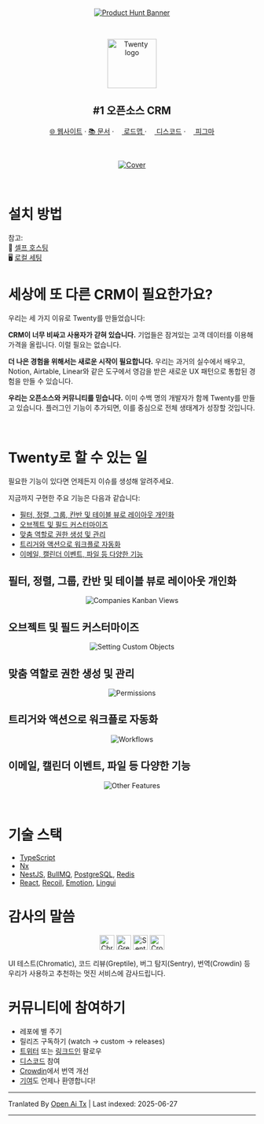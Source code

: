 <br />

<p align="center">
  <a href="https://www.producthunt.com/products/twenty-crm">
    <picture>
      <source media="(prefers-color-scheme: dark)" srcset="https://raw.githubusercontent.com/twentyhq/twenty/refs/heads/main/packages/twenty-website/public/images/readme/product-hunt-banner-light.png" />
      <source media="(prefers-color-scheme: light)" srcset="https://raw.githubusercontent.com/twentyhq/twenty/refs/heads/main/packages/twenty-website/public/images/readme/product-hunt-banner-light.png" />
      <img src="https://raw.githubusercontent.com/twentyhq/twenty/main/packages/twenty-website/public/images/readme/product-hunt-banner-light.png" alt="Product Hunt Banner" />
    </picture>
  </a>
</p>
<br />

<p align="center">
  <a href="https://www.twenty.com">
    <img src="https://raw.githubusercontent.com/twentyhq/twenty/main/packages/twenty-website/public/images/core/logo.svg" width="100px" alt="Twenty logo" />
  </a>
</p>

<h2 align="center" >#1 오픈소스 CRM </h2>

<p align="center"><a href="https://twenty.com">🌐 웹사이트</a> · <a href="https://twenty.com/developers">📚 문서</a> · <a href="https://github.com/orgs/twentyhq/projects/1"><img src="https://raw.githubusercontent.com/twentyhq/twenty/main/packages/twenty-website/public/images/readme/planner-icon.svg" width="12" height="12"/> 로드맵 </a> · <a href="https://discord.gg/cx5n4Jzs57"><img src="https://raw.githubusercontent.com/twentyhq/twenty/main/packages/twenty-website/public/images/readme/discord-icon.svg" width="12" height="12"/> 디스코드</a> · <a href="https://www.figma.com/file/xt8O9mFeLl46C5InWwoMrN/Twenty"><img src="https://raw.githubusercontent.com/twentyhq/twenty/main/packages/twenty-website/public/images/readme/figma-icon.png"  width="12" height="12"/>  피그마</a></p> 
<br />


<p align="center">
  <a href="https://www.twenty.com">
    <picture>
      <source media="(prefers-color-scheme: dark)" srcset="https://raw.githubusercontent.com/twentyhq/twenty/refs/heads/main/packages/twenty-website/public/images/readme/github-cover-dark.png" />
      <source media="(prefers-color-scheme: light)" srcset="https://raw.githubusercontent.com/twentyhq/twenty/refs/heads/main/packages/twenty-website/public/images/readme/github-cover-light.png" />
      <img src="https://raw.githubusercontent.com/twentyhq/twenty/main/packages/twenty-website/public/images/readme/github-cover-light.png" alt="Cover" />
    </picture>
  </a>
</p>

<br />

# 설치 방법

참고:  
🚀 [셀프 호스팅](https://twenty.com/developers/section/self-hosting)  
🖥️ [로컬 세팅](https://twenty.com/developers/local-setup)  

# 세상에 또 다른 CRM이 필요한가요?

우리는 세 가지 이유로 Twenty를 만들었습니다:

**CRM이 너무 비싸고 사용자가 갇혀 있습니다.** 기업들은 잠겨있는 고객 데이터를 이용해 가격을 올립니다. 이럴 필요는 없습니다.

**더 나은 경험을 위해서는 새로운 시작이 필요합니다.** 우리는 과거의 실수에서 배우고, Notion, Airtable, Linear와 같은 도구에서 영감을 받은 새로운 UX 패턴으로 통합된 경험을 만들 수 있습니다.

**우리는 오픈소스와 커뮤니티를 믿습니다.** 이미 수백 명의 개발자가 함께 Twenty를 만들고 있습니다. 플러그인 기능이 추가되면, 이를 중심으로 전체 생태계가 성장할 것입니다.

<br />

# Twenty로 할 수 있는 일

필요한 기능이 있다면 언제든지 이슈를 생성해 알려주세요.   

지금까지 구현한 주요 기능은 다음과 같습니다:

+ [필터, 정렬, 그룹, 칸반 및 테이블 뷰로 레이아웃 개인화](#personalize-layouts-with-filters-sort-group-by-kanban-and-table-views)
+ [오브젝트 및 필드 커스터마이즈](#customize-your-objects-and-fields)
+ [맞춤 역할로 권한 생성 및 관리](#create-and-manage-permissions-with-custom-roles)
+ [트리거와 액션으로 워크플로 자동화](#automate-workflow-with-triggers-and-actions)
+ [이메일, 캘린더 이벤트, 파일 등 다양한 기능](#emails-calendar-events-files-and-more)


## 필터, 정렬, 그룹, 칸반 및 테이블 뷰로 레이아웃 개인화

<p align="center">
    <picture>
      <source media="(prefers-color-scheme: dark)" srcset="https://raw.githubusercontent.com/twentyhq/twenty/refs/heads/main/packages/twenty-website/public/images/readme/views-dark.png" />
      <source media="(prefers-color-scheme: light)" srcset="https://raw.githubusercontent.com/twentyhq/twenty/refs/heads/main/packages/twenty-website/public/images/readme/views-light.png" />
      <img src="https://raw.githubusercontent.com/twentyhq/twenty/main/packages/twenty-website/public/images/readme/views-light.png" alt="Companies Kanban Views" />
    </picture>
</p>

## 오브젝트 및 필드 커스터마이즈

<p align="center">
    <picture>
      <source media="(prefers-color-scheme: dark)" srcset="https://raw.githubusercontent.com/twentyhq/twenty/refs/heads/main/packages/twenty-website/public/images/readme/data-model-dark.png" />
      <source media="(prefers-color-scheme: light)" srcset="https://raw.githubusercontent.com/twentyhq/twenty/refs/heads/main/packages/twenty-website/public/images/readme/data-model-light.png" />
      <img src="https://raw.githubusercontent.com/twentyhq/twenty/main/packages/twenty-website/public/images/readme/data-model-light.png" alt="Setting Custom Objects" />
    </picture>
</p>

## 맞춤 역할로 권한 생성 및 관리

<p align="center">
    <picture>
      <source media="(prefers-color-scheme: dark)" srcset="https://raw.githubusercontent.com/twentyhq/twenty/refs/heads/main/packages/twenty-website/public/images/readme/permissions-dark.png" />
      <source media="(prefers-color-scheme: light)" srcset="https://raw.githubusercontent.com/twentyhq/twenty/refs/heads/main/packages/twenty-website/public/images/readme/permissions-light.png" />
      <img src="https://raw.githubusercontent.com/twentyhq/twenty/main/packages/twenty-website/public/images/readme/permissions-light.png" alt="Permissions" />
    </picture>
</p>

## 트리거와 액션으로 워크플로 자동화

<p align="center">
    <picture>
      <source media="(prefers-color-scheme: dark)" srcset="https://raw.githubusercontent.com/twentyhq/twenty/refs/heads/main/packages/twenty-website/public/images/readme/workflows-dark.png" />
      <source media="(prefers-color-scheme: light)" srcset="https://raw.githubusercontent.com/twentyhq/twenty/refs/heads/main/packages/twenty-website/public/images/readme/workflows-light.png" />
      <img src="https://raw.githubusercontent.com/twentyhq/twenty/main/packages/twenty-website/public/images/readme/workflows-light.png" alt="Workflows" />
    </picture>
</p>

## 이메일, 캘린더 이벤트, 파일 등 다양한 기능

<p align="center">
    <picture>
      <source media="(prefers-color-scheme: dark)" srcset="https://raw.githubusercontent.com/twentyhq/twenty/refs/heads/main/packages/twenty-website/public/images/readme/plus-other-features-dark.png" />
      <source media="(prefers-color-scheme: light)" srcset="https://raw.githubusercontent.com/twentyhq/twenty/refs/heads/main/packages/twenty-website/public/images/readme/plus-other-features-light.png" />
      <img src="https://raw.githubusercontent.com/twentyhq/twenty/main/packages/twenty-website/public/images/readme/plus-other-features-light.png" alt="Other Features" />
    </picture>
</p>

<br />

# 기술 스택
- [TypeScript](https://www.typescriptlang.org/)
- [Nx](https://nx.dev/)
- [NestJS](https://nestjs.com/), [BullMQ](https://bullmq.io/), [PostgreSQL](https://www.postgresql.org/), [Redis](https://redis.io/)
- [React](https://reactjs.org/), [Recoil](https://recoiljs.org/), [Emotion](https://emotion.sh/), [Lingui](https://lingui.dev/)



# 감사의 말씀

<p align="center">
  <a href="https://www.chromatic.com/"><img src="https://raw.githubusercontent.com/twentyhq/twenty/main/packages/twenty-website/public/images/readme/chromatic.png" height="30" alt="Chromatic" /></a>
  <a href="https://greptile.com"><img src="https://raw.githubusercontent.com/twentyhq/twenty/main/packages/twenty-website/public/images/readme/greptile.png" height="30" alt="Greptile" /></a>
  <a href="https://sentry.io/"><img src="https://raw.githubusercontent.com/twentyhq/twenty/main/packages/twenty-website/public/images/readme/sentry.png" height="30" alt="Sentry" /></a>
  <a href="https://crowdin.com/"><img src="https://raw.githubusercontent.com/twentyhq/twenty/main/packages/twenty-website/public/images/readme/crowdin.png" height="30" alt="Crowdin" /></a>
</p>

  UI 테스트(Chromatic), 코드 리뷰(Greptile), 버그 탐지(Sentry), 번역(Crowdin) 등 우리가 사용하고 추천하는 멋진 서비스에 감사드립니다.


# 커뮤니티에 참여하기

- 레포에 별 주기
- 릴리즈 구독하기 (watch -> custom -> releases)
- [트위터](https://twitter.com/twentycrm) 또는 [링크드인](https://www.linkedin.com/company/twenty/) 팔로우
- [디스코드](https://discord.gg/cx5n4Jzs57) 참여
- [Crowdin](https://twenty.crowdin.com/twenty)에서 번역 개선 
- [기여](https://github.com/twentyhq/twenty/contribute)도 언제나 환영합니다! 


---

Tranlated By [Open Ai Tx](https://github.com/OpenAiTx/OpenAiTx) | Last indexed: 2025-06-27

---